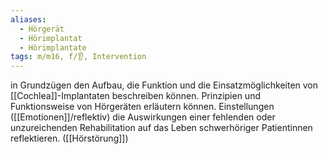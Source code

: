 ```yaml
---
aliases:
  - Hörgerät
  - Hörimplantat
  - Hörimplantate
tags: m/m16, f/👂, Intervention
---
```

in Grundzügen den Aufbau, die Funktion und die Einsatzmöglichkeiten von [[Cochlea]]-Implantaten beschreiben können.
Prinzipien und Funktionsweise von Hörgeräten erläutern können.
Einstellungen ([[Emotionen]]/reflektiv)
die Auswirkungen einer fehlenden oder unzureichenden Rehabilitation auf das Leben schwerhöriger Patientinnen reflektieren. ([[Hörstörung]])

